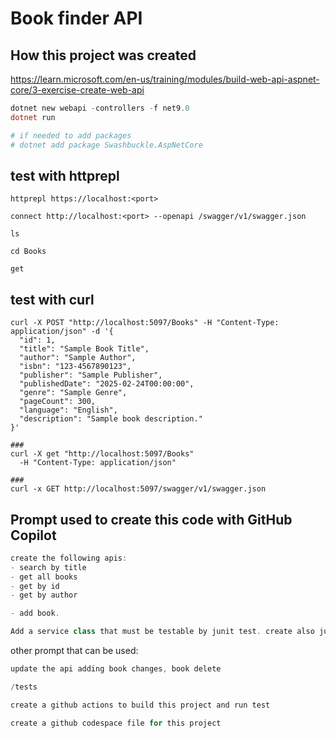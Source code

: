 # Book finder API

## How this project was created
https://learn.microsoft.com/en-us/training/modules/build-web-api-aspnet-core/3-exercise-create-web-api

```powershell
dotnet new webapi -controllers -f net9.0
dotnet run

# if needed to add packages
# dotnet add package Swashbuckle.AspNetCore
```

## test with httprepl

```
httprepl https://localhost:<port>

connect http://localhost:<port> --openapi /swagger/v1/swagger.json

ls

cd Books

get
```

## test with curl
```
curl -X POST "http://localhost:5097/Books" -H "Content-Type: application/json" -d '{
  "id": 1,
  "title": "Sample Book Title",
  "author": "Sample Author",
  "isbn": "123-4567890123",
  "publisher": "Sample Publisher",
  "publishedDate": "2025-02-24T00:00:00",
  "genre": "Sample Genre",
  "pageCount": 300,
  "language": "English",
  "description": "Sample book description."
}'

###
curl -X get "http://localhost:5097/Books" 
  -H "Content-Type: application/json"
  
###
curl -x GET http://localhost:5097/swagger/v1/swagger.json
```

## Prompt used to create this code with GitHub Copilot
```powershell
create the following apis: 
- search by title
- get all books
- get by id
- get by author

- add book.

Add a service class that must be testable by junit test. create also junit test
```

other prompt that can be used:
```powershell
update the api adding book changes, book delete

/tests

create a github actions to build this project and run test

create a github codespace file for this project
```


